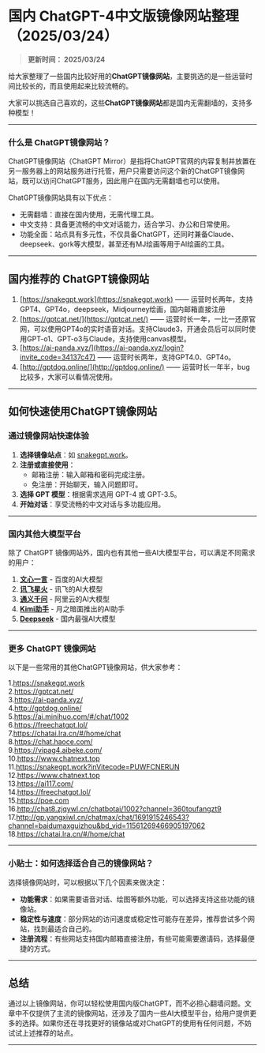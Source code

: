 # 国内 ChatGPT-4中文版镜像网站整理（2025/03/24）

>**更新时间： 2025/03/24** 
 
给大家整理了一些国内比较好用的**ChatGPT镜像网站**，主要挑选的是一些运营时间比较长的，而且使用起来比较流畅的。

大家可以挑选自己喜欢的，这些**ChatGPT镜像网站**都是国内无需翻墙的，支持多种模型！

----

### 什么是 ChatGPT镜像网站？

ChatGPT镜像网站（ChatGPT Mirror）是指将ChatGPT官网的内容复制并放置在另一服务器上的网站服务进行托管，用户只需要访问这个新的ChatGPT镜像网站，既可以访问ChatGPT服务，因此用户在国内无需翻墙也可以使用。

ChatGPT镜像网站具有以下优点：
- 无需翻墙：直接在国内使用，无需代理工具。
- 中文支持：具备更流畅的中文对话能力，适合学习、办公和日常使用。
- 功能全面：站点具有多元性，不仅具备ChatGPT，还同时兼备Claude、deepseek、gork等大模型，甚至还有MJ绘画等用于AI绘画的工具。

----

## 国内推荐的 ChatGPT镜像网站
1. [https://snakegpt.work](https://snakegpt.work) —— 运营时长两年，支持GPT4、GPT4o，deepseek，Midjourney绘画，国内邮箱直接注册
2. [https://gptcat.net/](https://gptcat.net/) ——  运营时长一年，一比一还原官网，可以使用GPT4o的实时语音对话。支持Claude3，开通会员后可以同时使用GPT-o1、GPT-o3与Claude，支持使用canvas模型。
3. [https://ai-panda.xyz/](https://ai-panda.xyz/login?invite_code=34137c47)  ——  运营时长两年，支持GPT4.0、GPT4o。
4. [http://gptdog.online/](http://gptdog.online/)  —— 运营时长一年半，bug比较多，大家可以看情况使用。

----

## 如何快速使用ChatGPT镜像网站

### **通过镜像网站快速体验**
1. **选择镜像站点**：如 [snakegpt.work](https://snakegpt.work)。
2. **注册或直接使用**：
   - 邮箱注册：输入邮箱和密码完成注册。
   - 免注册：开始聊天，输入问题即可。
3. **选择 GPT 模型**：根据需求选用 GPT-4 或 GPT-3.5。
4. **开始对话**：享受流畅的中文对话与多功能应用。

----

### 国内其他大模型平台

除了 ChatGPT 镜像网站外，国内也有其他一些AI大模型平台，可以满足不同需求的用户：

1. **[文心一言](https://yiyan.baidu.com/welcome)** - 百度的AI大模型
2. **[讯飞星火](https://xinghuo.xfyun.cn/)** - 讯飞的AI大模型
3. **[通义千问](https://tongyi.aliyun.com/)** - 阿里云的AI大模型
4. **[Kimi助手](https://kimi.moonshot.cn/)** - 月之暗面推出的AI助手
5. **[Deepseek](https://www.deepseek.com/)** - 国内最强AI大模型

----

### 更多 ChatGPT 镜像网站

以下是一些常用的其他ChatGPT镜像网站，供大家参考：

1.https://snakegpt.work  
2.https://gptcat.net/  
3.https://ai-panda.xyz/   
4.http://gptdog.online/  
5.https://ai.minihuo.com/#/chat/1002  
6.https://freechatgpt.lol/  
7.https://chatai.lra.cn/#/home/chat  
8.https://chat.haoce.com/  
9.https://vipag4.aibeke.com/  
10.https://www.chatnext.top  
11.https://snakegpt.work?inVitecode=PUWFCNERUN  
12.https://www.chatnext.top  
13.https://ai117.com/  
14.https://freechatgpt.lol/  
15.https://poe.com  
16.http://chat8.zjqywl.cn/chatbotai/1002?channel=360toufangzt9  
17.http://gp.yangxiwl.cn/chatmax/chat/1691915246543?channel=baidumaxguizhou&bd_vid=11561269466905197062  
18.https://chatai.lra.cn/#/home/chat  

---

### 小贴士：如何选择适合自己的镜像网站？

选择镜像网站时，可以根据以下几个因素来做决定：
- **功能需求**：如果需要语音对话、绘图等额外功能，可以选择支持这些功能的镜像站。
- **稳定性与速度**：部分网站的访问速度或稳定性可能存在差异，推荐尝试多个网站，找到最适合自己的。
- **注册流程**：有些网站支持国内邮箱直接注册，有些可能需要邀请码，选择最便捷的方式。

---

## 总结

通过以上镜像网站，你可以轻松使用国内版ChatGPT，而不必担心翻墙问题。文章中不仅提供了主流的镜像网站，还涉及了国内一些AI大模型平台，给用户提供更多的选择。如果你还在寻找更好的镜像站或对ChatGPT的使用有任何问题，不妨试试上述推荐的站点。

---
     
